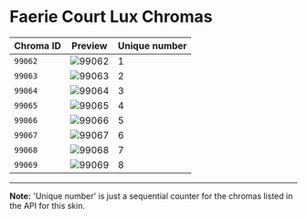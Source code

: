 # Faerie Court Lux Chromas

| Chroma ID | Preview | Unique number |
|---|---|---|
| `99062` | ![99062](https://raw.communitydragon.org/latest/plugins/rcp-be-lol-game-data/global/default/v1/champion-chroma-images/99/99062.png) | 1 |
| `99063` | ![99063](https://raw.communitydragon.org/latest/plugins/rcp-be-lol-game-data/global/default/v1/champion-chroma-images/99/99063.png) | 2 |
| `99064` | ![99064](https://raw.communitydragon.org/latest/plugins/rcp-be-lol-game-data/global/default/v1/champion-chroma-images/99/99064.png) | 3 |
| `99065` | ![99065](https://raw.communitydragon.org/latest/plugins/rcp-be-lol-game-data/global/default/v1/champion-chroma-images/99/99065.png) | 4 |
| `99066` | ![99066](https://raw.communitydragon.org/latest/plugins/rcp-be-lol-game-data/global/default/v1/champion-chroma-images/99/99066.png) | 5 |
| `99067` | ![99067](https://raw.communitydragon.org/latest/plugins/rcp-be-lol-game-data/global/default/v1/champion-chroma-images/99/99067.png) | 6 |
| `99068` | ![99068](https://raw.communitydragon.org/latest/plugins/rcp-be-lol-game-data/global/default/v1/champion-chroma-images/99/99068.png) | 7 |
| `99069` | ![99069](https://raw.communitydragon.org/latest/plugins/rcp-be-lol-game-data/global/default/v1/champion-chroma-images/99/99069.png) | 8 |

---

**Note:** 'Unique number' is just a sequential counter for the chromas listed in the API for this skin.